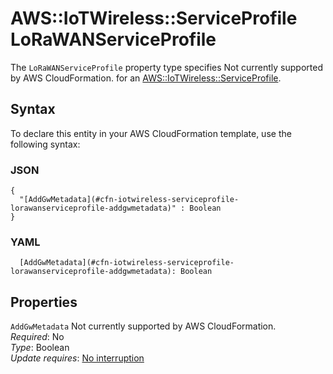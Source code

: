# AWS::IoTWireless::ServiceProfile LoRaWANServiceProfile<a name="aws-properties-iotwireless-serviceprofile-lorawanserviceprofile"></a>

<a name="aws-properties-iotwireless-serviceprofile-lorawanserviceprofile-description"></a>The `LoRaWANServiceProfile` property type specifies Not currently supported by AWS CloudFormation\. for an [AWS::IoTWireless::ServiceProfile](aws-resource-iotwireless-serviceprofile.md)\.

## Syntax<a name="aws-properties-iotwireless-serviceprofile-lorawanserviceprofile-syntax"></a>

To declare this entity in your AWS CloudFormation template, use the following syntax:

### JSON<a name="aws-properties-iotwireless-serviceprofile-lorawanserviceprofile-syntax.json"></a>

```
{
  "[AddGwMetadata](#cfn-iotwireless-serviceprofile-lorawanserviceprofile-addgwmetadata)" : Boolean
}
```

### YAML<a name="aws-properties-iotwireless-serviceprofile-lorawanserviceprofile-syntax.yaml"></a>

```
  [AddGwMetadata](#cfn-iotwireless-serviceprofile-lorawanserviceprofile-addgwmetadata): Boolean
```

## Properties<a name="aws-properties-iotwireless-serviceprofile-lorawanserviceprofile-properties"></a>

`AddGwMetadata`  <a name="cfn-iotwireless-serviceprofile-lorawanserviceprofile-addgwmetadata"></a>
Not currently supported by AWS CloudFormation\.  
*Required*: No  
*Type*: Boolean  
*Update requires*: [No interruption](https://docs.aws.amazon.com/AWSCloudFormation/latest/UserGuide/using-cfn-updating-stacks-update-behaviors.html#update-no-interrupt)